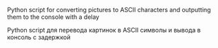 Python script for converting pictures to ASCII characters and outputting them to the console with a delay

Python script для перевода картинок в ASCII символы и вывода в консоль с задержкой
